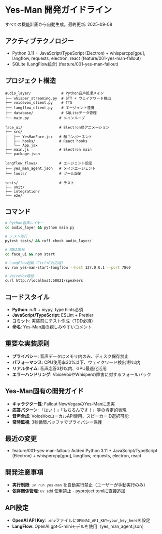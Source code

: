 # Yes-Man 開発ガイドライン

すべての機能計画から自動生成。最終更新: 2025-09-08


## アクティブテクノロジー
- Python 3.11 + JavaScript/TypeScript (Electron) + whispercpp[gpu], langflow, requests, electron, react (feature/001-yes-man-fallout)
- SQLite (LangFlow統合) (feature/001-yes-man-fallout)

## プロジェクト構造
```
audio_layer/              # Python音声処理メイン
├── whisper_streaming.py  # STT + ウェイクワード検出
├── voicevox_client.py    # TTS
├── langflow_client.py    # エージェント連携
├── database/             # SQLiteデータ管理
└── main.py              # メインループ

face_ui/                 # Electron顔アニメーション
├── src/
│   ├── YesManFace.jsx   # 顔コンポーネント
│   ├── hooks/           # React hooks
│   └── App.jsx
├── main.js              # Electron main
└── package.json

langflow_flows/          # エージェント設定
├── yes_man_agent.json   # メインエージェント
└── tools/               # ツール設定

tests/                   # テスト
├── unit/
├── integration/
└── e2e/
```

## コマンド
```bash
# Python音声レイヤー
cd audio_layer && python main.py

# テスト実行
pytest tests/ && ruff check audio_layer/

# 顔UI開発
cd face_ui && npm start

# LangFlow起動（Ctrl+C対応版）
uv run yes-man-start-langflow --host 127.0.0.1 --port 7860

# VoiceVox確認
curl http://localhost:50021/speakers
```

## コードスタイル
- **Python**: ruff + mypy, type hints必須
- **JavaScript/TypeScript**: ESLint + Prettier
- **コミット**: 実装前にテスト作成（TDD必須）
- **命名**: Yes-Man風の親しみやすいコメント

## 重要な実装原則
- **プライバシー**: 音声データはメモリ内のみ、ディスク保存禁止
- **パフォーマンス**: CPU使用率30%以下、ウェイクワード検出1秒以内
- **リアルタイム**: 音声応答3秒以内、GPU最適化活用
- **エラーハンドリング**: VoiceVoxやWhisperの障害に対するフォールバック

## Yes-Man固有の開発ガイド
- **キャラクター性**: Fallout NewVegasのYes-Manに忠実
- **応答パターン**: 「はい！」「もちろんです！」等の肯定的表現
- **音声合成**: VoiceVoxローカルAPI使用、スピーカーID選択可能
- **常時監視**: 3秒循環バッファでプライバシー保護

## 最近の変更
- feature/001-yes-man-fallout: Added Python 3.11 + JavaScript/TypeScript (Electron) + whispercpp[gpu], langflow, requests, electron, react

<!-- 手動追加開始 -->
## 開発注意事項
- **実行制限**: `uv run yes-man` を自動実行禁止（ユーザーが手動実行のみ）
- **依存関係管理**: `uv add` 使用禁止 - pyproject.tomlに直接追加

## API設定
- **OpenAI API Key**: `.env`ファイルに`OPENAI_API_KEY=your_key_here`を設定
- **LangFlow**: OpenAI gpt-5-miniモデルを使用（yes_man_agent.json）
<!-- 手動追加終了 -->
